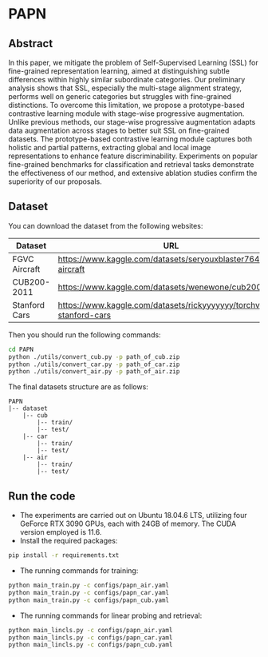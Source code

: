 # PAPN

## Abstract

In this paper, we mitigate the problem of Self-Supervised Learning (SSL) for fine-grained representation learning, aimed at distinguishing subtle differences within highly similar subordinate categories. Our preliminary analysis shows that SSL, especially the multi-stage alignment strategy, performs well on generic categories but struggles with fine-grained distinctions. To overcome this limitation, we propose a prototype-based contrastive learning module with stage-wise progressive augmentation. Unlike previous methods, our stage-wise progressive augmentation adapts data augmentation across stages to better suit SSL on fine-grained datasets. The prototype-based contrastive learning module captures both holistic and partial patterns, extracting global and local image representations to enhance feature discriminability. Experiments on popular fine-grained benchmarks for classification and retrieval tasks demonstrate the effectiveness of our method, and extensive ablation studies confirm the superiority of our proposals.

## Dataset

You can download the dataset from the following websites:

| Dataset       | URL                                                          |
| ------------- | ------------------------------------------------------------ |
| FGVC Aircraft | https://www.kaggle.com/datasets/seryouxblaster764/fgvc-aircraft |
| CUB200-2011   | https://www.kaggle.com/datasets/wenewone/cub2002011          |
| Stanford Cars | https://www.kaggle.com/datasets/rickyyyyyyy/torchvision-stanford-cars |

Then you should run the following commands:

```bash
cd PAPN
python ./utils/convert_cub.py -p path_of_cub.zip
python ./utils/convert_car.py -p path_of_car.zip
python ./utils/convert_air.py -p path_of_air.zip
```

The final datasets structure are as follows:

```
PAPN
|-- dataset
    |-- cub
        |-- train/
        |-- test/
    |-- car
        |-- train/
        |-- test/
    |-- air
        |-- train/
        |-- test/
```

## Run the code

- The experiments are carried out on Ubuntu 18.04.6 LTS, utilizing four GeForce RTX 3090 GPUs, each with 24GB of memory. The CUDA version employed is 11.6.
- Install the required packages:

```bash
pip install -r requirements.txt
```

- The running commands for training:

```bash
python main_train.py -c configs/papn_air.yaml
python main_train.py -c configs/papn_car.yaml
python main_train.py -c configs/papn_cub.yaml
```

- The running commands for linear probing and retrieval:

```bash
python main_lincls.py -c configs/papn_air.yaml
python main_lincls.py -c configs/papn_car.yaml
python main_lincls.py -c configs/papn_cub.yaml
```
